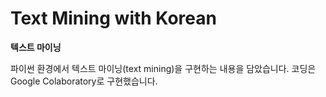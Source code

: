 # Text Mining with Korean

**텍스트 마이닝**

파이썬 환경에서 텍스트 마이닝(text mining)을 구현하는 내용을 담았습니다.
코딩은 Google Colaboratory로 구현했습니다.
